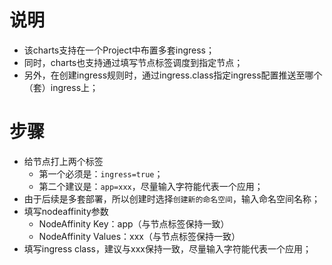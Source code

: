 # 说明

- 该charts支持在一个Project中布置多套ingress；
- 同时，charts也支持通过填写节点标签调度到指定节点；
- 另外，在创建ingress规则时，通过ingress.class指定ingress配置推送至哪个（套）ingress上；

# 步骤

- 给节点打上两个标签
	- 第一个必须是：`ingress=true`；
	- 第二个建议是：`app=xxx`，尽量输入字符能代表一个应用；
- 由于后续是多套部署，所以创建时选择`创建新的命名空间`，输入命名空间名称；
- 填写nodeaffinity参数
	- NodeAffinity Key：app（与节点标签保持一致）
	- NodeAffinity Values：xxx（与节点标签保持一致）
- 填写ingress class，建议与xxx保持一致，尽量输入字符能代表一个应用；